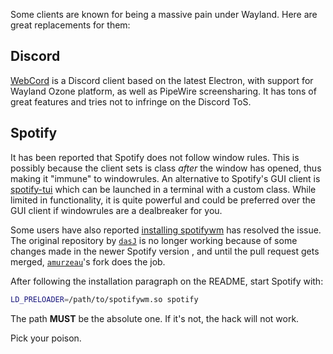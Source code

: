 Some clients are known for being a massive pain under Wayland. Here are great
replacements for them:

## Discord

[WebCord](https://github.com/SpacingBat3/WebCord) is a Discord client based on
the latest Electron, with support for Wayland Ozone platform, as well as
PipeWire screensharing. It has tons of great features and tries not to infringe
on the Discord ToS.

## Spotify

It has been reported that Spotify does not follow window rules. This is possibly
because the client sets is class _after_ the window has opened, thus making it "immune"
to windowrules. An alternative to Spotify's GUI client is
[spotify-tui](https://github.com/Rigellute/spotify-tui) which can be launched in a terminal
with a custom class. While limited in functionality, it is quite powerful and could be
preferred over the GUI client if windowrules are a dealbreaker for you.

Some users have also reported [installing spotifywm](https://github.com/amurzeau/spotifywm) has resolved
the issue. The original repository by [`dasJ`](https://github.com/dasJ/spotifywm) is no longer working because of some changes made in the newer
Spotify version , and until the pull request gets merged, [`amurzeau`](https://github.com/amurzeau/spotifywm)'s fork does the job.

After following the installation paragraph on the README, start Spotify with:
```bash
LD_PRELOADER=/path/to/spotifywm.so spotify
```
The path **MUST** be the absolute one. If it's not, the hack will not work.

Pick your poison.
